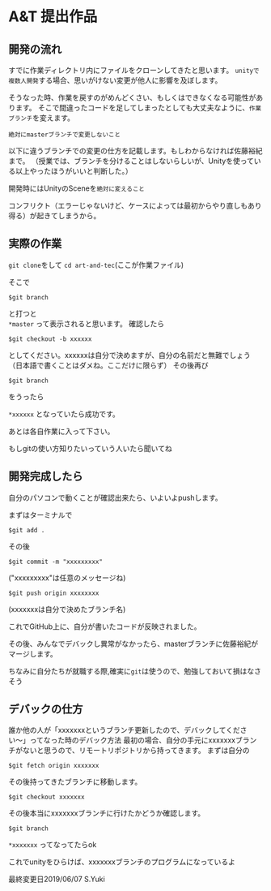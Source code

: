 # A&T 提出作品

## 開発の流れ

すでに作業ディレクトリ内にファイルをクローンしてきたと思います。
`unityで複数人開発`する場合、思いがけない変更が他人に影響を及ぼします。

そうなった時、作業を戻すのがめんどくさい、もしくはできなくなる可能性があります。
そこで間違ったコードを足してしまったとしても大丈夫なように、`作業ブランチ`を変えます。

`絶対にmasterブランチで変更しないこと`

以下に違うブランチでの変更の仕方を記載します。もしわからなければ佐藤裕紀まで。
（授業では、ブランチを分けることはしないらしいが、Unityを使っている以上やったほうがいいと判断した。）

開発時にはUnityのSceneを`絶対に変えること`

コンフリクト（エラーじゃないけど、ケースによっては最初からやり直しもあり得る）が起きてしまうから。


## 実際の作業

`git clone`をして 
`cd art-and-tec`(ここが作業ファイル)

そこで
```
$git branch
```

と打つと  
`*master`
って表示されると思います。
確認したら

```
$git checkout -b xxxxxx
```

としてください。xxxxxxは自分で決めますが、自分の名前だと無難でしょう（日本語で書くことはダメね。ここだけに限らず）
その後再び

```
$git branch
```

をうったら

`*xxxxxx`
となっていたら成功です。

あとは各自作業に入って下さい。

もしgitの使い方知りたいっていう人いたら聞いてね

## 開発完成したら

自分のパソコンで動くことが確認出来たら、いよいよpushします。

まずはターミナルで

```
$git add .
```

その後

```
$git commit -m "xxxxxxxxx"
```

("xxxxxxxxx"は任意のメッセージね)

```
$git push origin xxxxxxxx
```

(xxxxxxxは自分で決めたブランチ名)

これでGitHub上に、自分が書いたコードが反映されました。

その後、みんなでデバックし異常がなかったら、masterブランチに佐藤裕紀がマージします。


ちなみに自分たちが就職する際,確実に`git`は使うので、勉強しておいて損はなさそう

## デバックの仕方

誰か他の人が「xxxxxxxというブランチ更新したので、デバックしてください〜」ってなった時のデバック方法
最初の場合、自分の手元にxxxxxxxブランチがないと思うので、リモートリポジトリから持ってきます。
まずは自分の

```
$git fetch origin xxxxxxx
```

その後持ってきたブランチに移動します。

```
$git checkout xxxxxxx
```

その後本当にxxxxxxxブランチに行けたかどうか確認します。

```
$git branch
```

`*xxxxxxx`
ってなってたらok


これでunityをひらけば、xxxxxxxブランチのプログラムになっているよ

最終変更日2019/06/07 S.Yuki
